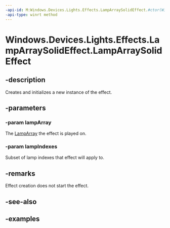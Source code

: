 ```yaml
---
-api-id: M:Windows.Devices.Lights.Effects.LampArraySolidEffect.#ctor(Windows.Devices.Lights.LampArray,System.Int32[])
-api-type: winrt method
---
```


<!-- Method syntax.
public LampArraySolidEffect.LampArraySolidEffect(LampArray lampArray, Int32[] lampIndexes)
-->

# Windows.Devices.Lights.Effects.LampArraySolidEffect.LampArraySolidEffect

## -description
Creates and initializes a new instance of the effect.
## -parameters
### -param lampArray
The [LampArray](../windows.devices.lights/lamparray.md) the effect is played on.

### -param lampIndexes
Subset of lamp indexes that effect will apply to.

## -remarks
Effect creation does not start the effect.
## -see-also

## -examples

